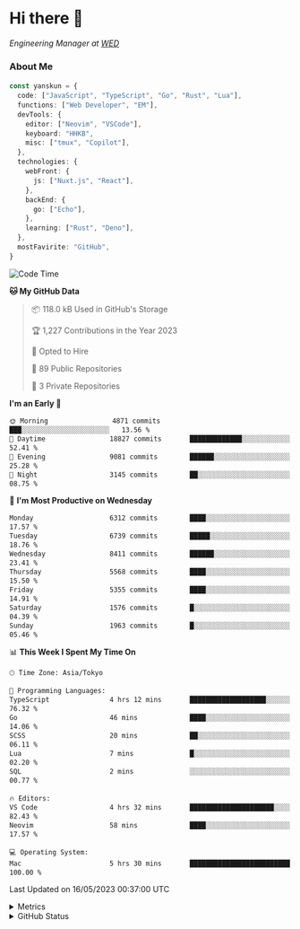 # Hi there&nbsp;:wave:

<!-- ![Alt text](https://spotify-recently-played-readme.vercel.app/api?user=31kynbuubkiu3r4qh4hjuaglhfay) -->

_Engineering Manager at [WED](https://github.com/wedinc)_

### About Me

```ts
const yanskun = {
  code: ["JavaScript", "TypeScript", "Go", "Rust", "Lua"],
  functions: ["Web Developer", "EM"],
  devTools: {
    editor: ["Neovim", "VSCode"],
    keyboard: "HHKB",
    misc: ["tmux", "Copilot"],
  },
  technologies: {
    webFront: {
      js: ["Nuxt.js", "React"],
    },
    backEnd: {
      go: ["Echo"],
    },
    learning: ["Rust", "Deno"],
  },
  mostFavirite: "GitHub",
}
```

<!--START_SECTION:waka-->
![Code Time](http://img.shields.io/badge/Code%20Time-301%20hrs%2011%20mins-blue)

**🐱 My GitHub Data** 

> 📦 118.0 kB Used in GitHub's Storage 
 > 
> 🏆 1,227 Contributions in the Year 2023
 > 
> 💼 Opted to Hire
 > 
> 📜 89 Public Repositories 
 > 
> 🔑 3 Private Repositories 
 > 
**I'm an Early 🐤** 

```text
🌞 Morning                4871 commits        ███░░░░░░░░░░░░░░░░░░░░░░   13.56 % 
🌆 Daytime                18827 commits       █████████████░░░░░░░░░░░░   52.41 % 
🌃 Evening                9081 commits        ██████░░░░░░░░░░░░░░░░░░░   25.28 % 
🌙 Night                  3145 commits        ██░░░░░░░░░░░░░░░░░░░░░░░   08.75 % 
```
📅 **I'm Most Productive on Wednesday** 

```text
Monday                   6312 commits        ████░░░░░░░░░░░░░░░░░░░░░   17.57 % 
Tuesday                  6739 commits        █████░░░░░░░░░░░░░░░░░░░░   18.76 % 
Wednesday                8411 commits        ██████░░░░░░░░░░░░░░░░░░░   23.41 % 
Thursday                 5568 commits        ████░░░░░░░░░░░░░░░░░░░░░   15.50 % 
Friday                   5355 commits        ████░░░░░░░░░░░░░░░░░░░░░   14.91 % 
Saturday                 1576 commits        █░░░░░░░░░░░░░░░░░░░░░░░░   04.39 % 
Sunday                   1963 commits        █░░░░░░░░░░░░░░░░░░░░░░░░   05.46 % 
```


📊 **This Week I Spent My Time On** 

```text
🕑︎ Time Zone: Asia/Tokyo

💬 Programming Languages: 
TypeScript               4 hrs 12 mins       ███████████████████░░░░░░   76.32 % 
Go                       46 mins             ████░░░░░░░░░░░░░░░░░░░░░   14.06 % 
SCSS                     20 mins             ██░░░░░░░░░░░░░░░░░░░░░░░   06.11 % 
Lua                      7 mins              █░░░░░░░░░░░░░░░░░░░░░░░░   02.20 % 
SQL                      2 mins              ░░░░░░░░░░░░░░░░░░░░░░░░░   00.77 % 

🔥 Editors: 
VS Code                  4 hrs 32 mins       █████████████████████░░░░   82.43 % 
Neovim                   58 mins             ████░░░░░░░░░░░░░░░░░░░░░   17.57 % 

💻 Operating System: 
Mac                      5 hrs 30 mins       █████████████████████████   100.00 % 
```


 Last Updated on 16/05/2023 00:37:00 UTC
<!--END_SECTION:waka-->

<details>
  <summary>Metrics</summary>
  <img src="https://github.com/yanskun/yanskun/blob/main/github-metrics.svg" alt="Metrics">
</details>

<details>
  <summary>GitHub Status</summary>
  <picture>
    <source media="(prefers-color-scheme: dark)" srcset="https://raw.githubusercontent.com/yanskun/yanskun/master/profile-summary-card-output/nord_dark/0-profile-details.svg">
   <img src="https://raw.githubusercontent.com/yanskun/yanskun/master/profile-summary-card-output/default/0-profile-details.svg">
  </picture>
  <br>
  <picture>
    <source media="(prefers-color-scheme: dark)" srcset="https://raw.githubusercontent.com/yanskun/yanskun/master/profile-summary-card-output/nord_dark/1-repos-per-language.svg">
   <img src="https://raw.githubusercontent.com/yanskun/yanskun/master/profile-summary-card-output/default/1-repos-per-language.svg">
  </picture>
  <picture>
    <source media="(prefers-color-scheme: dark)" srcset="https://raw.githubusercontent.com/yanskun/yanskun/master/profile-summary-card-output/nord_dark/2-most-commit-language.svg">
   <img src="https://raw.githubusercontent.com/yanskun/yanskun/master/profile-summary-card-output/default/2-most-commit-language.svg">
  </picture>
  <br>
  <picture>
    <source media="(prefers-color-scheme: dark)" srcset="https://raw.githubusercontent.com/yanskun/yanskun/master/profile-summary-card-output/nord_dark/3-stats.svg">
   <img src="https://raw.githubusercontent.com/yanskun/yanskun/master/profile-summary-card-output/default/3-stats.svg">
  </picture>
  <picture>
    <source media="(prefers-color-scheme: dark)" srcset="https://raw.githubusercontent.com/yanskun/yanskun/master/profile-summary-card-output/nord_dark/4-productive-time.svg">
   <img src="https://raw.githubusercontent.com/yanskun/yanskun/master/profile-summary-card-output/default/4-productive-time.svg">
  </picture>
</details>
